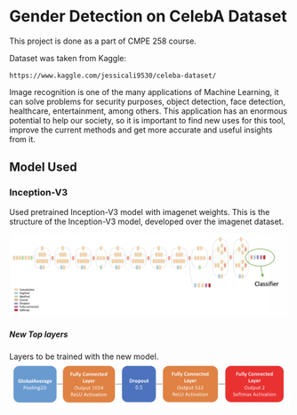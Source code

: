 # Gender Detection on CelebA Dataset

This project is done as a part of CMPE 258 course.

Dataset was taken from Kaggle:
```
https://www.kaggle.com/jessicali9530/celeba-dataset/
```
Image recognition is one of the many applications of Machine Learning, it can solve problems for security purposes, object detection, face detection, healthcare, entertainment, among others. This application has an enormous potential to help our society, so it is important to find new uses for this tool, improve the current methods and get more accurate and useful insights from it.

## Model Used

### Inception-V3

Used pretrained Inception-V3 model with imagenet weights. This is the structure of the Inception-V3 model, developed over the imagenet dataset.

![alt text](https://github.com/chaitanyakasaraneni/genderdetection/blob/master/images/inceptionv3_structure.png "Structure of Inception-V3")

##### New Top layers
Layers to be trained with the new model.
![alt text](https://github.com/chaitanyakasaraneni/genderdetection/blob/master/images/modified_top_layer.png "Layers to be trained on")
